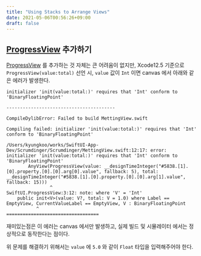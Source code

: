 ```yaml
---
title: "Using Stacks to Arrange Views"
date: 2021-05-06T00:56:26+09:00
draft: false
---
```


## [ProgressView](https://developer.apple.com/documentation/swiftui/progressview) 추가하기
[ProgressView](https://developer.apple.com/documentation/swiftui/progressview) 를 추가하는 것 자체는 큰 어려움이 없지만, Xcode12.5 기준으로 `ProgressView(value:total)` 선언 시, `value` 값이 `Int` 이면 canvas 에서 아래와 같은 에러가 발생한다.

```
initializer 'init(value:total:)' requires that 'Int' conform to 'BinaryFloatingPoint'

----------------------------------------

CompileDylibError: Failed to build MettingView.swift

Compiling failed: initializer 'init(value:total:)' requires that 'Int' conform to 'BinaryFloatingPoint'

/Users/kyungkoo/works/SwiftUI-App-Dev/Scrumdinger/Scrumdinger/MettingView.swift:12:17: error: initializer 'init(value:total:)' requires that 'Int' conform to 'BinaryFloatingPoint'
        AnyView(ProgressView(value: __designTimeInteger("#5838.[1].[0].property.[0].[0].arg[0].value", fallback: 5), total: __designTimeInteger("#5838.[1].[0].property.[0].[0].arg[1].value", fallback: 15)))
                ^
SwiftUI.ProgressView:3:12: note: where 'V' = 'Int'
    public init<V>(value: V?, total: V = 1.0) where Label == EmptyView, CurrentValueLabel == EmptyView, V : BinaryFloatingPoint
           ^
==================================
```

재미있는점은 이 에러는 canvas 에서만 발생하고, 실제 빌드 및 시뮬레이터 에서는 정상적으로 동작한다는 점이다.

위 문제를 해결하기 위해서는 `value` 에 `5.0` 와 같이 `Float` 타입을 입력해주어야 한다.